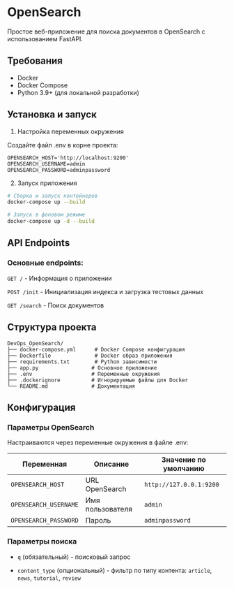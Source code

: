 # OpenSearch
Простое веб-приложение для поиска документов в OpenSearch с использованием FastAPI.
## Требования
- Docker
- Docker Compose
- Python 3.9+ (для локальной разработки)
## Установка и запуск
1. Настройка переменных окружения
    
Создайте файл .env в корне проекта:
```env
OPENSEARCH_HOST='http://localhost:9200'
OPENSEARCH_USERNAME=admin
OPENSEARCH_PASSWORD=adminpassword
```

2. Запуск приложения
```bash
# Сборка и запуск контейнеров
docker-compose up --build

# Запуск в фоновом режиме
docker-compose up -d --build
```
## API Endpoints
### Основные endpoints:
```GET /``` - Информация о приложении

```POST /init``` - Инициализация индекса и загрузка тестовых данных

```GET /search``` - Поиск документов
## Структура проекта
```
DevOps_OpenSearch/
├── docker-compose.yml      # Docker Compose конфигурация
├── Dockerfile              # Docker образ приложения
├── requirements.txt        # Python зависимости
├── app.py                 # Основное приложение
├── .env                   # Переменные окружения
├── .dockerignore          # Игнорируемые файлы для Docker
└── README.md              # Документация
```
##  Конфигурация
### Параметры OpenSearch
Настраиваются через переменные окружения в файле .env:

|Переменная|Описание|Значение по умолчанию|
|-|--------|---|
|```OPENSEARCH_HOST```|URL OpenSearch|```http://127.0.0.1:9200```|
|```OPENSEARCH_USERNAME```|Имя пользователя|```admin```|
|```OPENSEARCH_PASSWORD```|Пароль|```adminpassword```|

### Параметры поиска
- ```q``` (обязательный) - поисковый запрос

- ```content_type``` (опциональный) - фильтр по типу контента: 
```article```, ```news```, ```tutorial```, ```review```
